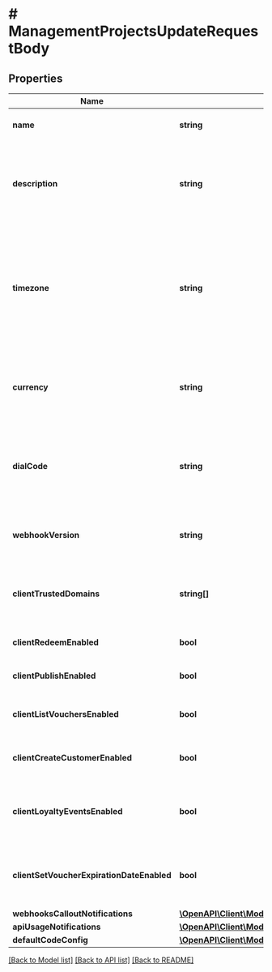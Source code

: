 # # ManagementProjectsUpdateRequestBody

## Properties

Name | Type | Description | Notes
------------ | ------------- | ------------- | -------------
**name** | **string** | The name of the project. | [optional]
**description** | **string** | A user-defined description of the project, e.g. its purpose, scope, region. | [optional]
**timezone** | **string** | The time zone in which the project is established. It can be in the GMT format or in accordance with IANA time zone database. | [optional]
**currency** | **string** | The currency used in the project. It is equal to a 3-letter ISO 4217 code. | [optional]
**dialCode** | **string** | The country dial code for the project. It is equal to an ITU country code. | [optional]
**webhookVersion** | **string** | The webhook version used in the project. | [optional] [default to 'v2024-01-01']
**clientTrustedDomains** | **string[]** | An array of URL addresses that allow client requests. | [optional]
**clientRedeemEnabled** | **bool** | Enables client-side redemption. | [optional]
**clientPublishEnabled** | **bool** | Enables client-side publication. | [optional]
**clientListVouchersEnabled** | **bool** | Enables client-side listing of vouchers. | [optional]
**clientCreateCustomerEnabled** | **bool** | Enables client-side creation of customers. | [optional]
**clientLoyaltyEventsEnabled** | **bool** | Enables client-side events for loyalty and referral programs. | [optional]
**clientSetVoucherExpirationDateEnabled** | **bool** | Enables client-side setting of voucher expiration date. | [optional]
**webhooksCalloutNotifications** | [**\OpenAPI\Client\Model\ManagementProjectsUpdateRequestBodyWebhooksCalloutNotifications**](ManagementProjectsUpdateRequestBodyWebhooksCalloutNotifications.md) |  | [optional]
**apiUsageNotifications** | [**\OpenAPI\Client\Model\ManagementProjectsUpdateRequestBodyApiUsageNotifications**](ManagementProjectsUpdateRequestBodyApiUsageNotifications.md) |  | [optional]
**defaultCodeConfig** | [**\OpenAPI\Client\Model\ManagementProjectsUpdateRequestBodyDefaultCodeConfig**](ManagementProjectsUpdateRequestBodyDefaultCodeConfig.md) |  | [optional]

[[Back to Model list]](../../README.md#models) [[Back to API list]](../../README.md#endpoints) [[Back to README]](../../README.md)
